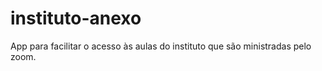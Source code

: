 # instituto-anexo
App para facilitar o acesso às aulas do instituto que são ministradas pelo zoom. 
